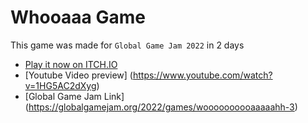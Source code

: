 # Whooaaa Game
This game was made for `Global Game Jam 2022` in 2 days
  - [ Play it now on ITCH.IO ](https://zhan.itch.io/duality)
  - [Youtube Video preview] (https://www.youtube.com/watch?v=1HG5AC2dXyg)
  - [Global Game Jam Link] (https://globalgamejam.org/2022/games/woooooooooaaaaahh-3)